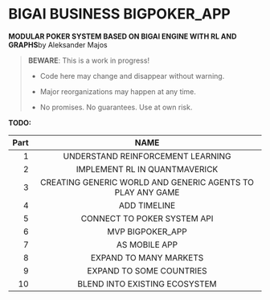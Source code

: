 # BIGAI BUSINESS BIGPOKER_APP

**MODULAR POKER SYSTEM BASED ON BIGAI ENGINE WITH RL AND GRAPHS**by Aleksander Majos

> **BEWARE**: This is a work in progress!
>
> * Code here may change and disappear without warning.
>
> * Major reorganizations may happen at any time.
>
> * No promises. No guarantees. Use at own risk.

**TODO:**

Part|                            NAME                            
---:|:----------------------------------------------------------:
1|             UNDERSTAND REINFORCEMENT LEARNING              |1
2|               IMPLEMENT RL IN QUANTMAVERICK                |2
3| CREATING GENERIC WORLD AND GENERIC AGENTS TO PLAY ANY GAME |3
4|                        ADD TIMELINE                        |4
5|                CONNECT TO POKER SYSTEM API                 |5
6|                      MVP BIGPOKER_APP                      |6
7|                       AS MOBILE APP                        |7
8|                   EXPAND TO MANY MARKETS                   |8
9|                  EXPAND TO SOME COUNTRIES                  |9
10|               BLEND INTO EXISTING ECOSYSTEM                |10